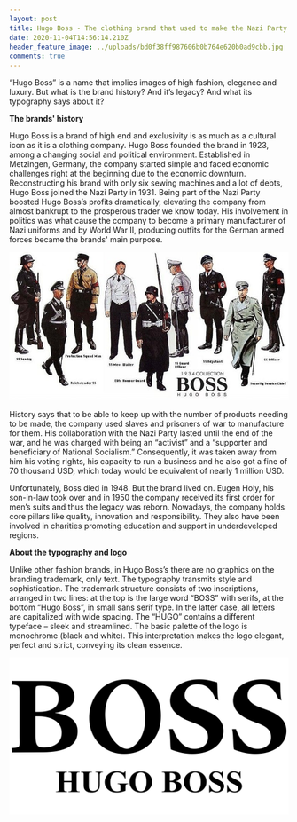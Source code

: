 ```yaml
---
layout: post
title: Hugo Boss - The clothing brand that used to make the Nazi Party's uniforms
date: 2020-11-04T14:56:14.210Z
header_feature_image: ../uploads/bd0f38ff987606b0b764e620b0ad9cbb.jpg
comments: true
---
```

“Hugo Boss” is a name that implies images of high fashion, elegance and luxury. But what is the brand history? And it’s legacy? And what its typography says about it?

**The brands' history**

Hugo Boss is a brand of high end and exclusivity is as much as a cultural icon as it is a clothing company. Hugo Boss founded the brand in 1923, among a changing social and political environment. Established in Metzingen, Germany, the company started simple and faced economic challenges right at the beginning due to the economic downturn. Reconstructing his brand with only six sewing machines and a lot of debts, Hugo Boss joined the Nazi Party in 1931. Being part of the Nazi Party boosted Hugo Boss’s profits dramatically, elevating the company from almost bankrupt to the prosperous trader we know today. His involvement in politics was what cause the company to become a primary manufacturer of Nazi uniforms and by World War II, producing outfits for the German armed forces became the brands' main purpose.

![](../uploads/hugoboss-nazi.jpg)

History says that to be able to keep up with the number of products needing to be made, the company used slaves and prisoners of war to manufacture for them. His collaboration with the Nazi Party lasted until the end of the war, and he was charged with being an “activist” and a “supporter and beneficiary of National Socialism.” Consequently, it was taken away from him his voting rights, his capacity to run a business and he also got a fine of 70 thousand USD, which today would be equivalent of nearly 1 million USD.

Unfortunately, Boss died in 1948. But the brand lived on. Eugen Holy, his son-in-law took over and in 1950 the company received its first order for men’s suits and thus the legacy was reborn. Nowadays, the company holds core pillars like quality, innovation and responsibility. They also have been involved in charities promoting education and support in underdeveloped regions.

**About the typography and logo**

Unlike other fashion brands, in Hugo Boss’s there are no graphics on the branding trademark, only text. The typography transmits style and sophistication. The trademark structure consists of two inscriptions, arranged in two lines: at the top is the large word “BOSS” with serifs, at the bottom “Hugo Boss”, in small sans serif type. In the latter case, all letters are capitalized with wide spacing. The “HUGO” contains a different typeface – sleek and streamlined. The basic palette of the logo is monochrome (black and white). This interpretation makes the logo elegant, perfect and strict, conveying its clean essence.

![](../uploads/hugo-boss-emblem.png)
